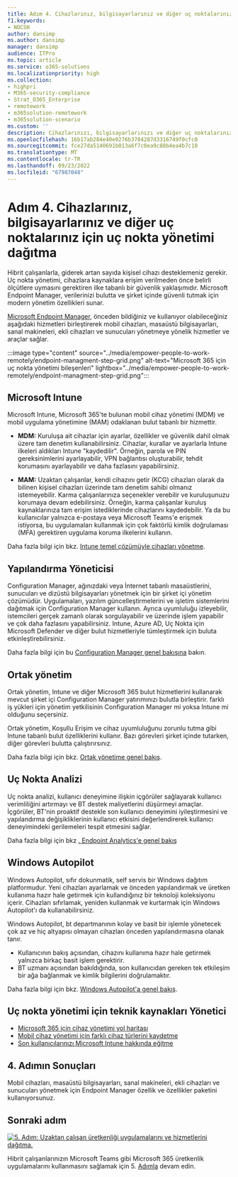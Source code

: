 ```yaml
---
title: Adım 4. Cihazlarınız, bilgisayarlarınız ve diğer uç noktalarınız için uç nokta yönetimi dağıtma
f1.keywords:
- NOCSH
author: dansimp
ms.author: dansimp
manager: dansimp
audience: ITPro
ms.topic: article
ms.service: o365-solutions
ms.localizationpriority: high
ms.collection:
- highpri
- M365-security-compliance
- Strat_O365_Enterprise
- remotework
- m365solution-remotework
- m365solution-scenario
ms.custom: ''
description: Cihazlarınızı, bilgisayarlarınızı ve diğer uç noktalarınızı yönetmek için Microsoft Endpoint Manager kullanın.
ms.openlocfilehash: 16b17ab284e40e0276b3704287d3316749f0cfc0
ms.sourcegitcommit: fce27da5140691b013a6f7c0ea9c88b4ea4b7c10
ms.translationtype: MT
ms.contentlocale: tr-TR
ms.lasthandoff: 09/23/2022
ms.locfileid: "67987048"
---
```

# <a name="step-4-deploy-endpoint-management-for-your-devices-pcs-and-other-endpoints"></a>Adım 4. Cihazlarınız, bilgisayarlarınız ve diğer uç noktalarınız için uç nokta yönetimi dağıtma

Hibrit çalışanlarla, giderek artan sayıda kişisel cihazı desteklemeniz gerekir. Uç nokta yönetimi, cihazlara kaynaklara erişim verilmeden önce belirli ölçütlere uymasını gerektiren ilke tabanlı bir güvenlik yaklaşımıdır. Microsoft Endpoint Manager, verilerinizi bulutta ve şirket içinde güvenli tutmak için modern yönetim özellikleri sunar. 

[Microsoft Endpoint Manager](/mem/endpoint-manager-overview), önceden bildiğiniz ve kullanıyor olabileceğiniz aşağıdaki hizmetleri birleştirerek mobil cihazları, masaüstü bilgisayarları, sanal makineleri, ekli cihazları ve sunucuları yönetmeye yönelik hizmetler ve araçlar sağlar.

:::image type="content" source="../media/empower-people-to-work-remotely/endpoint-managment-step-grid.png" alt-text="Microsoft 365 için uç nokta yönetimi bileşenleri" lightbox="../media/empower-people-to-work-remotely/endpoint-managment-step-grid.png":::

## <a name="microsoft-intune"></a>Microsoft Intune

Microsoft Intune, Microsoft 365'te bulunan mobil cihaz yönetimi (MDM) ve mobil uygulama yönetimine (MAM) odaklanan bulut tabanlı bir hizmettir. 

- **MDM:** Kuruluşa ait cihazlar için ayarlar, özellikler ve güvenlik dahil olmak üzere tam denetim kullanabilirsiniz. Cihazlar, kurallar ve ayarlarla Intune ilkeleri aldıkları Intune "kaydedilir". Örneğin, parola ve PIN gereksinimlerini ayarlayabilir, VPN bağlantısı oluşturabilir, tehdit korumasını ayarlayabilir ve daha fazlasını yapabilirsiniz.

- **MAM:** Uzaktan çalışanlar, kendi cihazını getir (KCG) cihazları olarak da bilinen kişisel cihazları üzerinde tam denetim sahibi olmanız istemeyebilir. Karma çalışanlarınıza seçenekler verebilir ve kuruluşunuzu korumaya devam edebilirsiniz. Örneğin, karma çalışanlar kuruluş kaynaklarınıza tam erişim istediklerinde cihazlarını kaydedebilir. Ya da bu kullanıcılar yalnızca e-postaya veya Microsoft Teams'e erişmek istiyorsa, bu uygulamaları kullanmak için çok faktörlü kimlik doğrulaması (MFA) gerektiren uygulama koruma ilkelerini kullanın.

Daha fazla bilgi için bkz. [Intune temel çözümüyle cihazları yönetme](manage-devices-with-intune-overview.md).

## <a name="configuration-manager"></a>Yapılandırma Yöneticisi

Configuration Manager, ağınızdaki veya İnternet tabanlı masaüstlerini, sunucuları ve dizüstü bilgisayarları yönetmek için bir şirket içi yönetim çözümüdür. Uygulamaları, yazılım güncelleştirmelerini ve işletim sistemlerini dağıtmak için Configuration Manager kullanın. Ayrıca uyumluluğu izleyebilir, istemcileri gerçek zamanlı olarak sorgulayabilir ve üzerinde işlem yapabilir ve çok daha fazlasını yapabilirsiniz. Intune, Azure AD, Uç Nokta için Microsoft Defender ve diğer bulut hizmetleriyle tümleştirmek için buluta etkinleştirebilirsiniz. 

Daha fazla bilgi için bu [Configuration Manager genel bakışına](/mem/configmgr/core/understand/introduction) bakın.

## <a name="co-management"></a>Ortak yönetim

Ortak yönetim, Intune ve diğer Microsoft 365 bulut hizmetlerini kullanarak mevcut şirket içi Configuration Manager yatırımınızı bulutla birleştirir. farklı iş yükleri için yönetim yetkilisinin Configuration Manager mi yoksa Intune mi olduğunu seçersiniz. 

Ortak yönetim, Koşullu Erişim ve cihaz uyumluluğunu zorunlu tutma gibi Intune tabanlı bulut özelliklerini kullanır. Bazı görevleri şirket içinde tutarken, diğer görevleri bulutta çalıştırırsınız.

Daha fazla bilgi için bkz. [Ortak yönetime genel bakış](/mem/configmgr/comanage/overview).

## <a name="endpoint-analytics"></a>Uç Nokta Analizi

Uç nokta analizi, kullanıcı deneyimine ilişkin içgörüler sağlayarak kullanıcı verimliliğini artırmayı ve BT destek maliyetlerini düşürmeyi amaçlar. İçgörüler, BT'nin proaktif destekle son kullanıcı deneyimini iyileştirmesini ve yapılandırma değişikliklerinin kullanıcı etkisini değerlendirerek kullanıcı deneyimindeki gerilemeleri tespit etmesini sağlar.

Daha fazla bilgi için bkz [. Endpoint Analytics'e genel bakış](/mem/analytics/overview)

## <a name="windows-autopilot"></a>Windows Autopilot

Windows Autopilot, sıfır dokunmatik, self servis bir Windows dağıtım platformudur. Yeni cihazları ayarlamak ve önceden yapılandırmak ve üretken kullanıma hazır hale getirmek için kullandığınız bir teknoloji koleksiyonu içerir. Cihazları sıfırlamak, yeniden kullanmak ve kurtarmak için Windows Autopilot'ı da kullanabilirsiniz. 

Windows Autopilot, bt departmanının kolay ve basit bir işlemle yönetecek çok az ve hiç altyapısı olmayan cihazları önceden yapılandırmasına olanak tanır. 

- Kullanıcının bakış açısından, cihazını kullanıma hazır hale getirmek yalnızca birkaç basit işlem gerektirir. 
- BT uzmanı açısından bakıldığında, son kullanıcıdan gereken tek etkileşim bir ağa bağlanmak ve kimlik bilgilerini doğrulamaktır.

Daha fazla bilgi için bkz. [Windows Autopilot'a genel bakış](/windows/deployment/windows-autopilot/windows-autopilot).

## <a name="admin-technical-resources-for-endpoint-management"></a>Uç nokta yönetimi için teknik kaynakları Yönetici

- [Microsoft 365 için cihaz yönetimi yol haritası](../enterprise/device-management-roadmap-microsoft-365.md)
- [Mobil cihaz yönetimi için farklı cihaz türlerini kaydetme](/mem/intune/enrollment/device-enrollment)
- [Son kullanıcılarınızı Microsoft Intune hakkında eğitme](/mem/intune/fundamentals/end-user-educate)
 
## <a name="results-of-step-4"></a>4. Adımın Sonuçları

Mobil cihazları, masaüstü bilgisayarları, sanal makineleri, ekli cihazları ve sunucuları yönetmek için Endpoint Manager özellik ve özellikler paketini kullanıyorsunuz.

## <a name="next-step"></a>Sonraki adım

[![5. Adım: Uzaktan çalışan üretkenliği uygulamalarını ve hizmetlerini dağıtma.](../media/empower-people-to-work-remotely/remote-workers-step-grid-5.png)](empower-people-to-work-remotely-teams-productivity-apps.md)

Hibrit çalışanlarınızın Microsoft Teams gibi Microsoft 365 üretkenlik uygulamalarını kullanmasını sağlamak için 5. [Adımla](empower-people-to-work-remotely-teams-productivity-apps.md) devam edin.